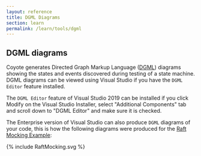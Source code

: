 ```yaml
---
layout: reference
title: DGML Diagrams
section: learn
permalink: /learn/tools/dgml
---
```


## DGML diagrams

Coyote generates Directed Graph Markup Language ([DGML](https://en.wikipedia.org/wiki/DGML))
diagrams showing the states and events discovered during testing of a state machine. DGML diagrams
can be viewed using Visual Studio if you have the `DGML Editor` feature installed.

The `DGML Editor` feature of Visual Studio 2019 can be installed if you click Modify on the Visual
Studio Installer, select "Additional Components" tab and scroll down to "DGML Editor" and make sure
it is checked.

The Enterprise version of Visual Studio can also produce `DGML` diagrams of your code, this is how
the following diagrams were produced for the [Raft Mocking Example](../tutorials/raft-mocking):

{% include RaftMocking.svg %}

